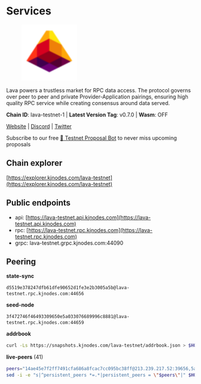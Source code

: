 # Services

<figure><img src="https://raw.githubusercontent.com/kj89/cosmos-images/main/logos/lava.png" width="150" alt=""><figcaption></figcaption></figure>

Lava powers a trustless market for RPC data access. The protocol  governs over peer to peer and private Provider-Application pairings,  ensuring high quality RPC service while creating consensus around data served.

**Chain ID**: lava-testnet-1 | **Latest Version Tag**: v0.7.0 | **Wasm**: OFF

[Website](https://lavanet.xyz) | [Discord](https://discord.com/invite/Tbk5NxTCdA) | [Twitter](https://twitter.com/lavanetxyz)



Subscribe to our free [🤖 Testnet Proposal Bot](https://t.me/kjnodes_testnet_proposal_bot) to never miss upcoming proposals


## Chain explorer
[https://explorer.kjnodes.com/lava-testnet](https://explorer.kjnodes.com/lava-testnet)

## Public endpoints

* api: [https://lava-testnet.api.kjnodes.com](https://lava-testnet.api.kjnodes.com)
* rpc: [https://lava-testnet.rpc.kjnodes.com](https://lava-testnet.rpc.kjnodes.com)
* grpc: lava-testnet.grpc.kjnodes.com:44090

## Peering

**state-sync**

```text
d5519e378247dfb61dfe90652d1fe3e2b3005a5b@lava-testnet.rpc.kjnodes.com:44656
```

**seed-node**

```text
3f472746f46493309650e5a033076689996c8881@lava-testnet.rpc.kjnodes.com:44659
```

**addrbook**
```bash
curl -Ls https://snapshots.kjnodes.com/lava-testnet/addrbook.json > $HOME/.lava/config/addrbook.json
```

**live-peers** (41)
```bash
peers="14ae45e7f2ff7491cfa686a8fcac7cc095bc38ff@213.239.217.52:39656,5ab0449599aabcf90f664003c2ef1510ecd33b1b@65.21.203.204:11656,d5519e378247dfb61dfe90652d1fe3e2b3005a5b@65.109.68.190:44656,9057ee9d3d9b3c42c184dc89a7b2a07026b81a45@31.220.76.131:26656,e593c7a9ca61f5616119d6beb5bd8ef5dd28d62d@34.246.190.1:26656,9d5802ec3e10fbac150850ffdfa50f324e804b95@95.214.55.62:35656,a2afdc48785be73f208af349e78d632b5556cc01@5.75.226.151:26656,e4ebf07ed08ff8ee26a9a903d63ad34d1f59393e@95.217.35.186:56656,e77870b8732c952f40813e4e622cc2f108fd0223@154.53.55.153:26656,24a2bb2d06343b0f74ed0a6dc1d409ce0d996451@188.40.98.169:27656,22bd49cb251e649816d2cb6f24897dd2b4602dc4@149.102.157.34:26656,3a445bfdbe2d0c8ee82461633aa3af31bc2b4dc0@3.252.219.158:26656,ec8065014ed4814b12c884ed528b96f281104528@65.21.131.215:26686,b7274e1274815e898fd52e4724c934820571fb5e@142.132.191.94:16656,eb7832932626c1c636d16e0beb49e0e4498fbd5e@65.108.231.124:20656,c19965fe8a1ea3391d61d09cf589bca0781d29fd@162.19.217.52:26656,013f0163d37428ed99eacd8ee84059da5c243981@5.161.132.217:26656,beaedffb147f5908523589c212c971c292fef46c@65.108.226.101:28656,f68c57ca955420779773f9320a6b7710c2b29f73@188.191.36.222:26656,35f045092f9c51ab743eec194438b91ecf8ce69e@65.109.116.22:11134,0a78dd75926983ba06de451480673487ffa1bcc1@199.175.98.106:26656,799077b3a3b52094ab3ca19b6a7ecab89c50cb61@185.144.99.97:26657,8a20f8f798c5073f0867812e691f54b5cd0dd65d@109.123.242.188:26656,5c2a752c9b1952dbed075c56c600c3a79b58c395@185.16.39.172:27066,6641a193a7004447c1b49b8ffb37a90682ce0fb9@65.108.78.116:13656,433be6210ad6350bebebad68ec50d3e0d90cb305@217.13.223.167:60856,53cba364b17674a182a19bd0fd6fc06ffae488b0@161.97.133.186:26656,0d6983bcd192c0b4a0f61e6d849c152704e2f017@91.107.148.5:26656,0728346503162452713574f36a1eb964d0b433a8@144.126.138.81:26656,1ec38451f3e45535ceba905d1442310c69aaf93e@217.76.61.37:26656,a7944b8f0953e703d301670a9aa5312f3edf8cf4@65.109.106.91:24656,4fc42fdf634ef542094c7a44f22e031acea61162@91.77.165.172:27656,c4e5e9a731eeaf8d138481c70546b9c34dd3e23e@213.136.92.28:26656,cb722cc36541920d3907cd67743db5444f53e80b@95.70.184.178:24656,4e96723af8feb8a515573a7b9391e7bf7d562480@194.163.162.155:26656,ac99b8d7f3d863baa09cf6378057b78c4f02d029@91.233.173.45:26656,6b7bfa6f0297b231f40a9284d45282af93320315@65.109.116.50:28656,ade4d8bc8cbe014af6ebdf3cb7b1e9ad36f412c0@176.9.82.221:19956,31550f0ec97d7148b2dae0de2a02240f88d1cfcf@85.114.134.219:12656,c13b120d588c86008dc4ea5e3633b93c01831124@80.79.5.171:31656,ab924e7944c332bd1b52c8733e262bbdd33cb5ac@116.202.165.53:26656"
sed -i -e "s|^persistent_peers *=.*|persistent_peers = \"$peers\"|" $HOME/.lava/config/config.toml
```
